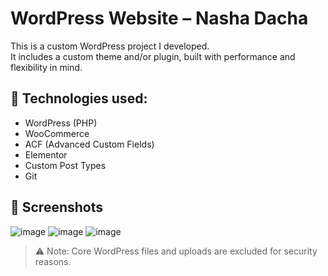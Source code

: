 # WordPress Website – Nasha Dacha

This is a custom WordPress project I developed.  
It includes a custom theme and/or plugin, built with performance and flexibility in mind.

## 🔧 Technologies used:
- WordPress (PHP)
- WooCommerce
- ACF (Advanced Custom Fields)
- Elementor
- Custom Post Types
- Git

## 📸 Screenshots
![image](https://github.com/user-attachments/assets/eedfb925-f75e-4e6e-a3fb-9f619af66f4b)
![image](https://github.com/user-attachments/assets/87fb865e-ebaf-4e8c-8b7a-a0d67b35c23c)
![image](https://github.com/user-attachments/assets/437eeaa2-4468-46b3-8092-fc9756891672)





> ⚠️ Note: Core WordPress files and uploads are excluded for security reasons.
> 
